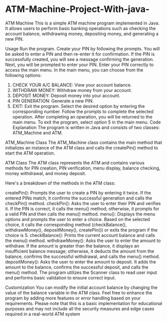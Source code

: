 # ATM-Machine-Project-With-java-

ATM Machine
This is a simple ATM machine program implemented in Java. It allows users to perform basic banking operations such as checking the account balance, withdrawing money, depositing money, and generating a new PIN.

Usage
Run the program.
Create your PIN by following the prompts. You will be asked to enter a PIN and then re-enter it for confirmation.
If the PIN is successfully created, you will see a message confirming the generation.
Next, you will be prompted to enter your PIN.
Enter your PIN correctly to access the main menu.
In the main menu, you can choose from the following options:
1. CHECK YOUR A/C BALANCE: View your account balance.
2. WITHDRAW MONEY: Withdraw money from your account.
3. DEPOSIT MONEY: Deposit money into your account.
4. PIN GENERATION: Generate a new PIN.
5. EXIT: Exit the program.
Select the desired option by entering the corresponding number.
Follow the prompts to complete the selected operation.
After completing an operation, you will be returned to the main menu.
To exit the program, select option 5 in the main menu.
Code Explanation
The program is written in Java and consists of two classes: ATM_Machine and ATM.

ATM_Machine Class
The ATM_Machine class contains the main method that initializes an instance of the ATM class and calls the createPin() method to start the ATM operation.

ATM Class
The ATM class represents the ATM and contains various methods for PIN creation, PIN verification, menu display, balance checking, money withdrawal, and money deposit.

Here's a breakdown of the methods in the ATM class:

createPin(): Prompts the user to create a PIN by entering it twice. If the entered PINs match, it confirms the successful generation and calls the checkPin() method.
checkPin(): Asks the user to enter their PIN and verifies it. If the PIN is correct, it calls the menu() method; otherwise, it prompts for a valid PIN and then calls the menu() method.
menu(): Displays the menu options and prompts the user to enter a choice. Based on the selected choice, it calls the corresponding method (checkBalance(), withdrawMoney(), depositMoney(), createPin()) or exits the program if the choice is 5.
checkBalance(): Prints the current account balance and calls the menu() method.
withdrawMoney(): Asks the user to enter the amount to withdraw. If the amount is greater than the balance, it displays an insufficient balance message; otherwise, it deducts the amount from the balance, confirms the successful withdrawal, and calls the menu() method.
depositMoney(): Asks the user to enter the amount to deposit. It adds the amount to the balance, confirms the successful deposit, and calls the menu() method.
The program utilizes the Scanner class to read user input and performs basic validation to ensure correct input.

Customization
You can modify the initial account balance by changing the value of the balance variable in the ATM class.
Feel free to enhance the program by adding more features or error handling based on your requirements.
Please note that this is a basic implementation for educational purposes and may not include all the security measures and edge cases required in a real-world ATM system
